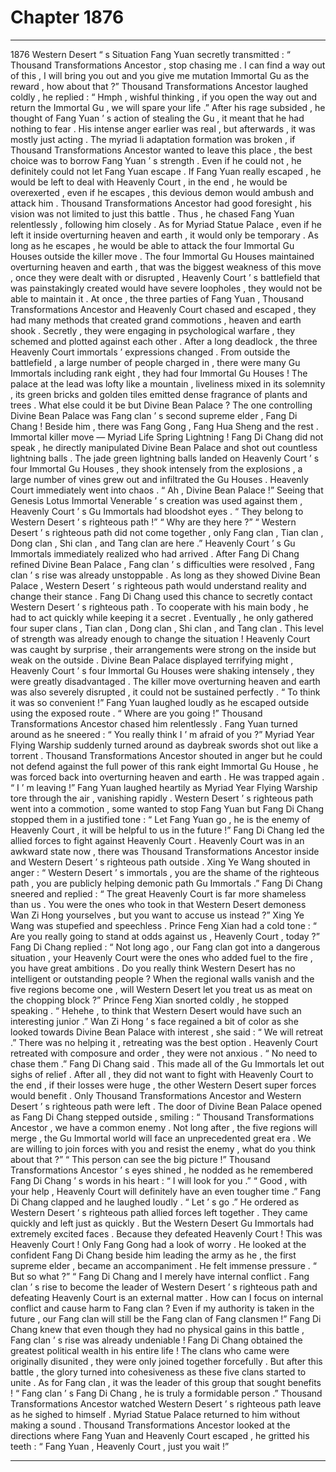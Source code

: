 
# Chapter 1876


---

1876 Western Desert “ s Situation Fang Yuan secretly transmitted : “ Thousand Transformations Ancestor , stop chasing me . I can find a way out of this , I will bring you out and you give me mutation Immortal Gu as the reward , how about that ?”
Thousand Transformations Ancestor laughed coldly , he replied : “ Hmph , wishful thinking , if you open the way out and return the Immortal Gu , we will spare your life .”
After his rage subsided , he thought of Fang Yuan ’ s action of stealing the Gu , it meant that he had nothing to fear . His intense anger earlier was real , but afterwards , it was mostly just acting .
The myriad li adaptation formation was broken , if Thousand Transformations Ancestor wanted to leave this place , the best choice was to borrow Fang Yuan ’ s strength .
Even if he could not , he definitely could not let Fang Yuan escape .
If Fang Yuan really escaped , he would be left to deal with Heavenly Court , in the end , he would be overexerted , even if he escapes , this devious demon would ambush and attack him .
Thousand Transformations Ancestor had good foresight , his vision was not limited to just this battle . Thus , he chased Fang Yuan relentlessly , following him closely .
As for Myriad Statue Palace , even if he left it inside overturning heaven and earth , it would only be temporary .
As long as he escapes , he would be able to attack the four Immortal Gu Houses outside the killer move .
The four Immortal Gu Houses maintained overturning heaven and earth , that was the biggest weakness of this move , once they were dealt with or disrupted , Heavenly Court ’ s battlefield that was painstakingly created would have severe loopholes , they would not be able to maintain it .
At once , the three parties of Fang Yuan , Thousand Transformations Ancestor and Heavenly Court chased and escaped , they had many methods that created grand commotions , heaven and earth shook .
Secretly , they were engaging in psychological warfare , they schemed and plotted against each other .
After a long deadlock , the three Heavenly Court immortals ’ expressions changed .
From outside the battlefield , a large number of people charged in , there were many Gu Immortals including rank eight , they had four Immortal Gu Houses ! The palace at the lead was lofty like a mountain , liveliness mixed in its solemnity , its green bricks and golden tiles emitted dense fragrance of plants and trees . What else could it be but Divine Bean Palace ?
The one controlling Divine Bean Palace was Fang clan ’ s second supreme elder , Fang Di Chang !
Beside him , there was Fang Gong , Fang Hua Sheng and the rest .
Immortal killer move — Myriad Life Spring Lightning !
Fang Di Chang did not speak , he directly manipulated Divine Bean Palace and shot out countless lightning balls .
The jade green lightning balls landed on Heavenly Court ’ s four Immortal Gu Houses , they shook intensely from the explosions , a large number of vines grew out and infiltrated the Gu Houses .
Heavenly Court immediately went into chaos .
“ Ah , Divine Bean Palace !” Seeing that Genesis Lotus Immortal Venerable ’ s creation was used against them , Heavenly Court ’ s Gu Immortals had bloodshot eyes .
“ They belong to Western Desert ’ s righteous path !”
“ Why are they here ?”
“ Western Desert ’ s righteous path did not come together , only Fang clan , Tian clan , Dong clan , Shi clan , and Tang clan are here .”
Heavenly Court ’ s Gu Immortals immediately realized who had arrived .
After Fang Di Chang refined Divine Bean Palace , Fang clan ’ s difficulties were resolved , Fang clan ’ s rise was already unstoppable .
As long as they showed Divine Bean Palace , Western Desert ’ s righteous path would understand reality and change their stance .
Fang Di Chang used this chance to secretly contact Western Desert ’ s righteous path .
To cooperate with his main body , he had to act quickly while keeping it a secret .
Eventually , he only gathered four super clans , Tian clan , Dong clan , Shi clan , and Tang clan .
This level of strength was already enough to change the situation !
Heavenly Court was caught by surprise , their arrangements were strong on the inside but weak on the outside . Divine Bean Palace displayed terrifying might , Heavenly Court ’ s four Immortal Gu Houses were shaking intensely , they were greatly disadvantaged .
The killer move overturning heaven and earth was also severely disrupted , it could not be sustained perfectly .
“ To think it was so convenient !” Fang Yuan laughed loudly as he escaped outside using the exposed route .
“ Where are you going !” Thousand Transformations Ancestor chased him relentlessly .
Fang Yuan turned around as he sneered : “ You really think I ’ m afraid of you ?”
Myriad Year Flying Warship suddenly turned around as daybreak swords shot out like a torrent .
Thousand Transformations Ancestor shouted in anger but he could not defend against the full power of this rank eight Immortal Gu House , he was forced back into overturning heaven and earth .
He was trapped again .
“ I ’ m leaving !” Fang Yuan laughed heartily as Myriad Year Flying Warship tore through the air , vanishing rapidly .
Western Desert ’ s righteous path went into a commotion , some wanted to stop Fang Yuan but Fang Di Chang stopped them in a justified tone : “ Let Fang Yuan go , he is the enemy of Heavenly Court , it will be helpful to us in the future !”
Fang Di Chang led the allied forces to fight against Heavenly Court .
Heavenly Court was in an awkward state now , there was Thousand Transformations Ancestor inside and Western Desert ’ s righteous path outside .
Xing Ye Wang shouted in anger : “ Western Desert ’ s immortals , you are the shame of the righteous path , you are publicly helping demonic path Gu Immortals .”
Fang Di Chang sneered and replied : “ The great Heavenly Court is far more shameless than us . You were the ones who took in that Western Desert demoness Wan Zi Hong yourselves , but you want to accuse us instead ?”
Xing Ye Wang was stupefied and speechless .
Prince Feng Xian had a cold tone : “ Are you really going to stand at odds against us , Heavenly Court , today ?”
Fang Di Chang replied : “ Not long ago , our Fang clan got into a dangerous situation , your Heavenly Court were the ones who added fuel to the fire , you have great ambitions . Do you really think Western Desert has no intelligent or outstanding people ? When the regional walls vanish and the five regions become one , will Western Desert let you treat us as meat on the chopping block ?”
Prince Feng Xian snorted coldly , he stopped speaking .
“ Hehehe , to think that Western Desert would have such an interesting junior .” Wan Zi Hong ’ s face regained a bit of color as she looked towards Divine Bean Palace with interest , she said : “ We will retreat .”
There was no helping it , retreating was the best option .
Heavenly Court retreated with composure and order , they were not anxious .
“ No need to chase them .” Fang Di Chang said .
This made all of the Gu Immortals let out sighs of relief . After all , they did not want to fight with Heavenly Court to the end , if their losses were huge , the other Western Desert super forces would benefit .
Only Thousand Transformations Ancestor and Western Desert ’ s righteous path were left .
The door of Divine Bean Palace opened as Fang Di Chang stepped outside , smiling : “ Thousand Transformations Ancestor , we have a common enemy . Not long after , the five regions will merge , the Gu Immortal world will face an unprecedented great era . We are willing to join forces with you and resist the enemy , what do you think about that ?”
“ This person can see the big picture !” Thousand Transformations Ancestor ’ s eyes shined , he nodded as he remembered Fang Di Chang ’ s words in his heart : “ I will look for you .”
“ Good , with your help , Heavenly Court will definitely have an even tougher time .” Fang Di Chang clapped and he laughed loudly .
“ Let ’ s go .” He ordered as Western Desert ’ s righteous path allied forces left together .
They came quickly and left just as quickly .
But the Western Desert Gu Immortals had extremely excited faces .
Because they defeated Heavenly Court !
This was Heavenly Court !
Only Fang Gong had a look of worry .
He looked at the confident Fang Di Chang beside him leading the army as he , the first supreme elder , became an accompaniment .
He felt immense pressure .
“ But so what ?”
“ Fang Di Chang and I merely have internal conflict . Fang clan ’ s rise to become the leader of Western Desert ’ s righteous path and defeating Heavenly Court is an external matter . How can I focus on internal conflict and cause harm to Fang clan ? Even if my authority is taken in the future , our Fang clan will still be the Fang clan of Fang clansmen !”
Fang Di Chang knew that even though they had no physical gains in this battle , Fang clan ’ s rise was already undeniable ! Fang Di Chang obtained the greatest political wealth in his entire life !
The clans who came were originally disunited , they were only joined together forcefully . But after this battle , the glory turned into cohesiveness as these five clans started to unite . As for Fang clan , it was the leader of this group that sought benefits !
“ Fang clan ’ s Fang Di Chang , he is truly a formidable person .” Thousand Transformations Ancestor watched Western Desert ’ s righteous path leave as he sighed to himself .
Myriad Statue Palace returned to him without making a sound .
Thousand Transformations Ancestor looked at the directions where Fang Yuan and Heavenly Court escaped , he gritted his teeth : “ Fang Yuan , Heavenly Court , just you wait !”

---

